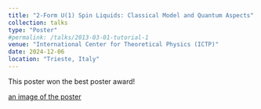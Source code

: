 ```yaml
---
title: "2-Form U(1) Spin Liquids: Classical Model and Quantum Aspects"
collection: talks
type: "Poster"
#permalink: /talks/2013-03-01-tutorial-1
venue: "International Center for Theoretical Physics (ICTP)"
date: 2024-12-06
location: "Trieste, Italy"
---
```


This poster won the best poster award!

[an image of the poster](https://ktchung-p.github.io/images/CHUNG_A0_copy_small.png)

<!-- This is a description of your tutorial, note the different field in type. This is a markdown files that can be all markdown-ified like any other post. Yay markdown! -->
